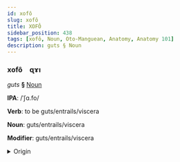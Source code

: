 ```yaml
---
id: xofô
slug: xofô
title: XOFÔ
sidebar_position: 438
tags: [xofô, Noun, Oto-Manguean, Anatomy, Anatomy 101]
description: guts § Noun
---
```


### xofô&emsp;<span kind="abugida">ɋɤı</span>

*guts* **§** [Noun](../../tags/Noun)

**IPA**: /ˈʃɑ.fo/

**Verb**: to be guts/entrails/viscera

**Noun**: guts/entrails/viscera

**Modifier**: guts/entrails/viscera

<details>
    <summary>Origin</summary>
    Otomian xafo [ʃaɸo]<br/>
    <em>Oto-Manguean Language Family</em>
</details>